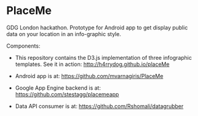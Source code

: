 PlaceMe
=======

GDG London hackathon. Prototype for Android app to get display public data on your location in an info-graphic style.

Components:
- This repository contains the D3.js implementation of three infographic templates. 
  See it in action: http://h4rrydog.github.io/placeMe 

- Android app is at: https://github.com/mvarnagiris/PlaceMe

- Google App Engine backend is at: https://github.com/stestagg/placemeapp

- Data API consumer is at: https://github.com/Rshomali/datagrubber
